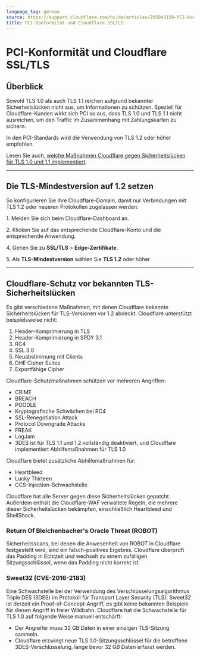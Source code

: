 ```yaml
---
language_tag: german
source: https://support.cloudflare.com/hc/de/articles/205043158-PCI-Konformit%C3%A4t-und-Cloudflare-SSL-TLS
title: PCI-Konformität und Cloudflare SSLTLS 
---
```


# PCI-Konformität und Cloudflare SSL/TLS 



## Überblick

Sowohl TLS 1.0 als auch TLS 1.1 reichen aufgrund bekannter Sicherheitslücken nicht aus, um Informationen zu schützen. Speziell für Cloudflare-Kunden wirkt sich PCI so aus, dass TLS 1.0 und TLS 1.1 nicht ausreichen, um den Traffic im Zusammenhang mit Zahlungskarten zu sichern.

In den PCI-Standards wird die Verwendung von TLS 1.2 oder höher empfohlen.

Lesen Sie auch, [welche Maßnahmen Cloudflare gegen Sicherheitslücken für TLS 1.0 und 1.1 implementiert](https://support.cloudflare.com/hc/de/articles/205043158#h_1TWWDdoBc31LFYj9kVNwlu).

___

## Die TLS-Mindestversion auf 1.2 setzen

So konfigurieren Sie Ihre Cloudflare-Domain, damit nur Verbindungen mit TLS 1.2 oder neueren Protokollen zugelassen werden:

1\. Melden Sie sich beim Cloudflare-Dashboard an.

2\. Klicken Sie auf das entsprechende Cloudflare-Konto und die entsprechende Anwendung.

4\. Gehen Sie zu **SSL/TLS** > **Edge-Zertifikate**.

5\. Als **TLS-Mindestversion** wählen Sie **TLS 1.2** oder höher

___

## Cloudflare-Schutz vor bekannten TLS-Sicherheitslücken

Es gibt verschiedene Maßnahmen, mit denen Cloudflare bekannte Sicherheitslücken für TLS-Versionen vor 1.2 abdeckt. Cloudflare unterstützt beispielsweise nicht:

1.  Header-Komprimierung in TLS
2.  Header-Komprimierung in SPDY 3.1
3.  RC4
4.  SSL 3.0
5.  Neuabstimmung mit Clients
6.  DHE Cipher Suites
7.  Exportfähige Cipher

Cloudflare-Schutzmaßnahmen schützen vor mehreren Angriffen:

-   CRIME
-   BREACH
-   POODLE
-   Kryptografische Schwächen bei RC4
-   SSL-Renegotiation Attack
-   Protocol Downgrade Attacks
-   FREAK
-   LogJam
-   3DES ist für TLS 1.1 und 1.2 vollständig deaktiviert, und Cloudflare implementiert Abhilfemaßnahmen für TLS 1.0

Cloudflare bietet zusätzliche Abhilfemaßnahmen für:

-   Heartbleed
-   Lucky Thirteen
-   CCS-Injection-Schwachstelle

Cloudflare hat alle Server gegen diese Sicherheitslücken gepatcht. Außerdem enthält die Cloudflare-WAF verwaltete Regeln, die mehrere dieser Sicherheitslücken bekämpfen, einschließlich Heartbleed und ShellShock.

### Return Of Bleichenbacher's Oracle Threat (ROBOT)

Sicherheitsscans, bei denen die Anwesenheit von ROBOT in Cloudflare festgestellt wird, sind ein falsch-positives Ergebnis. Cloudflare überprüft das Padding in Echtzeit und wechselt zu einem zufälligen Sitzungsschlüssel, wenn das Padding nicht korrekt ist.

### Sweet32 (CVE-2016-2183)

Eine Schwachstelle bei der Verwendung des Verschlüsselungsalgorithmus Triple DES (3DES) im Protokoll für Transport Layer Security (TLS). Sweet32 ist derzeit ein Proof-of-Concept-Angriff, es gibt keine bekannten Beispiele für diesen Angriff in freier Wildbahn. Cloudflare hat die Schwachstelle für TLS 1.0 auf folgende Weise manuell entschärft:

-   Der Angreifer muss 32 GB Daten in einer einzigen TLS-Sitzung sammeln.
-   Cloudflare erzwingt neue TLS 1.0-Sitzungsschlüssel für die betroffene 3DES-Verschlüsselung, lange bevor 32 GB Daten erfasst werden.
